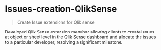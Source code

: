 # Issues-creation-QlikSense

> Create Issue extensions for Qlik sense


Developed Qlik Sense extension menubar allowing clients to create issues at object or sheet level in the Qlik Sense
dashboard and allocate the issues to a particular developer, resolving a significant milestone.
